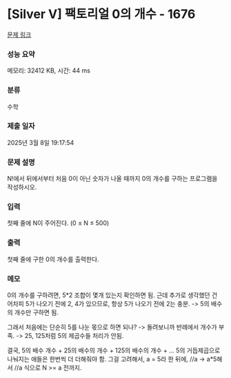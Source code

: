 # [Silver V] 팩토리얼 0의 개수 - 1676

[문제 링크](https://www.acmicpc.net/problem/1676)

### 성능 요약

메모리: 32412 KB, 시간: 44 ms

### 분류

수학

### 제출 일자

2025년 3월 8일 19:17:54

### 문제 설명

<p>N!에서 뒤에서부터 처음 0이 아닌 숫자가 나올 때까지 0의 개수를 구하는 프로그램을 작성하시오.</p>

### 입력

 <p>첫째 줄에 N이 주어진다. (0 ≤ N ≤ 500)</p>

### 출력

 <p>첫째 줄에 구한 0의 개수를 출력한다.</p>

### 메모

0의 개수를 구하려면, 5\*2 조합이 몇개 있는지 확인하면 됨. 근데 추가로 생각했던 건 어차피 5가 나오기 전에 2, 4가 있으므로, 항상 5가 나오기 전에 2는 충분. -> 5의 배수의 개수만 구하면 됨.

그래서 처음에는 단순히 5를 나눈 몫으로 하면 되나? -> 돌려보니까 반례에서 개수가 부족. -> 25, 125처럼 5의 제곱수들 처리가 안됨.

결국, 5의 배수 개수 + 25의 배수의 개수 + 125의 배수의 개수 + ... 5의 거듭제곱으로 나눠지는 애들은 한번씩 더 더해줘야 함.
그걸 고려해서, a = 5라 한 뒤에, //a -> a\*5해서 //a 식으로 N >= a 전까지.
